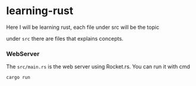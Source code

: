 # learning-rust

Here I will be learning rust, each file under src will be the topic

under `src` there are files that explains concepts. 


### WebServer 
The `src/main.rs` is the web server using Rocket.rs. You can run it with cmd 

```
cargo run
```

